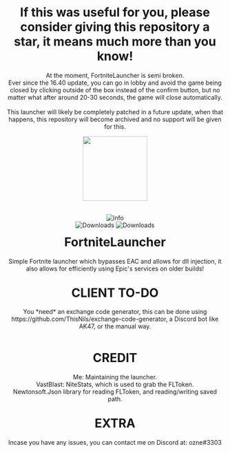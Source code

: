 <h1 align ="center" style="margin-top: 0px;">If this was useful for you, please consider giving this repository a star, it means much more than you know!</h1>
<p align="center">
  At the moment, FortniteLauncher is semi broken.
  <br />
  Ever since the 16.40 update, you can go in lobby and avoid the game being closed by clicking outside of the box instead of the confirm button, but no matter what after around 20-30 seconds, the game will close automatically.
  <br />
  <br />
  This launcher will likely be completely patched in a future update, when that happens, this repository will become archived and no support will be given for this.
  </p>
<p align="center" style="margin-bottom: 0px !important;">
  <img width="150" src="https://cdn.discordapp.com/emojis/797578986417815593.png?v=1" align="center">
</p>

 <p align="center">
    <br />
    <img alt="info" src="https://img.shields.io/github/v/release/ozneeeee/FortniteLauncher?style=for-the-badge">
    <br />
    <img alt="Downloads" src="https://img.shields.io/github/downloads/ozneeeee/FortniteLauncher/total?color=blue&style=for-the-badge">
    <img alt="Downloads" src="https://img.shields.io/github/stars/ozneeeee/FortniteLauncher?style=for-the-badge">
  </p>
</p>

<h1 align="center" style="margin-top: 0px;">FortniteLauncher</h1>
<p align="center">
Simple Fortnite launcher which bypasses EAC and allows for dll injection, it also allows for efficiently using Epic's services on older builds!
</p>
<br />

<h1 align="center" style="margin-top: 0px;">CLIENT TO-DO</h1>
<p align="center">
You *need* an exchange code generator, this can be done using https://github.com/ThisNils/exchange-code-generator, a Discord bot like AK47, or the manual way.
</p>
<br />
<br />

<h1 align="center" style="margin-top: 0px;">CREDIT</h1>
<p align="center">
Me: Maintaining the launcher.
  <br />
VastBlast: NiteStats, which is used to grab the FLToken.
  <br />
  Newtonsoft.Json library for reading FLToken, and reading/writing saved path.
</p>
<br />

<h1 align="center" style="margin-top: 0px;">EXTRA</h1>
<p align="center">
  Incase you have any issues, you can contact me on Discord at: ozne#3303
  </p>
